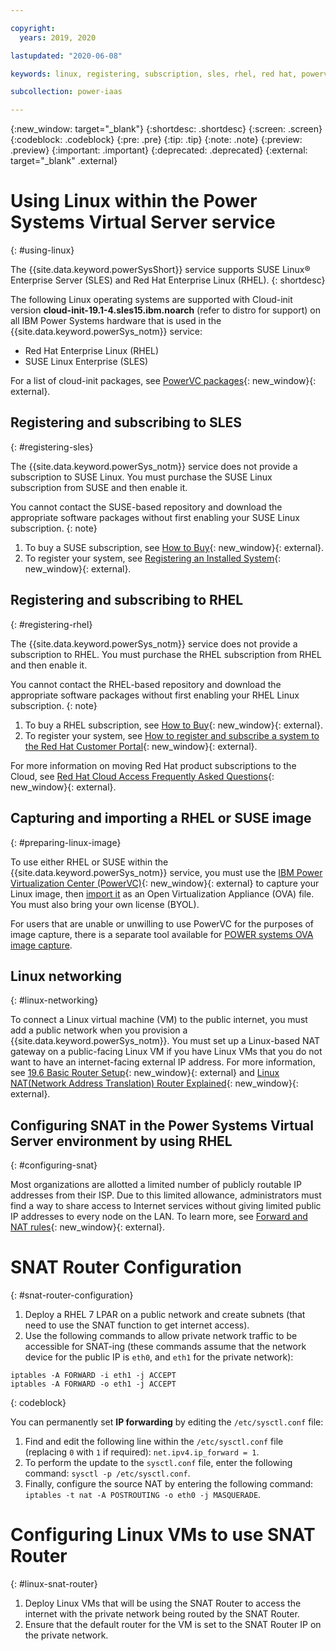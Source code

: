 ```yaml
---

copyright:
  years: 2019, 2020

lastupdated: "2020-06-08"

keywords: linux, registering, subscription, sles, rhel, red hat, powervc, snat

subcollection: power-iaas

---
```


{:new_window: target="_blank"}
{:shortdesc: .shortdesc}
{:screen: .screen}
{:codeblock: .codeblock}
{:pre: .pre}
{:tip: .tip}
{:note: .note}
{:preview: .preview}
{:important: .important}
{:deprecated: .deprecated}
{:external: target="_blank" .external}

# Using Linux within the Power Systems Virtual Server service
{: #using-linux}

The {{site.data.keyword.powerSysShort}} service supports SUSE Linux&reg; Enterprise Server (SLES) and Red Hat Enterprise Linux (RHEL).
{: shortdesc}

The following Linux operating systems are supported with Cloud-init version **cloud-init-19.1-4.sles15.ibm.noarch** (refer to distro for support) on all IBM Power Systems hardware that is used in the {{site.data.keyword.powerSys_notm}} service:

- Red Hat Enterprise Linux (RHEL)
- SUSE Linux Enterprise (SLES)

For a list of cloud-init packages, see [PowerVC packages](http://public.dhe.ibm.com/systems/virtualization/powervc/){: new_window}{: external}.

## Registering and subscribing to SLES
{: #registering-sles}

The {{site.data.keyword.powerSys_notm}} service does not provide a subscription to SUSE Linux. You must purchase the SUSE Linux subscription from SUSE and then enable it.

You cannot contact the SUSE-based repository and download the appropriate software packages without first enabling your SUSE Linux subscription.
{: note}

1. To buy a SUSE subscription, see [How to Buy](https://www.suse.com/support/?id=SUSE_Linux_Enterprise_Server_for_SAP_Applications#how-to-buy){: new_window}{: external}.
2. To register your system, see [Registering an Installed System](https://documentation.suse.com/sles/12-SP4/single-html/SLES-deployment/#sec-y2-sw-register){: new_window}{: external}.

## Registering and subscribing to RHEL
{: #registering-rhel}

The {{site.data.keyword.powerSys_notm}} service does not provide a subscription to RHEL. You must purchase the RHEL subscription from RHEL and then enable it.

You cannot contact the RHEL-based repository and download the appropriate software packages without first enabling your RHEL Linux subscription.
{: note}

1. To buy a RHEL subscription, see [How to Buy](https://www.redhat.com/en/store/linux-platforms){: new_window}{: external}.
2. To register your system, see [How to register and subscribe a system to the Red Hat Customer Portal](https://access.redhat.com/solutions/253273){: new_window}{: external}.

For more information on moving Red Hat product subscriptions to the Cloud, see [Red Hat Cloud Access Frequently Asked Questions](https://access.redhat.com/articles/3664231){: new_window}{: external}.

## Capturing and importing a RHEL or SUSE image
{: #preparing-linux-image}

To use either RHEL or SUSE within the {{site.data.keyword.powerSys_notm}} service, you must use the [IBM Power Virtualization Center (PowerVC)](https://www.ibm.com/support/knowledgecenter/en/SSXK2N_1.4.4/com.ibm.powervc.standard.help.doc/powervc_images_hmc.html){: new_window}{: external} to capture your Linux image, then [import it](/docs/power-iaas?topic=power-iaas-deploy-custom-image) as an Open Virtualization Appliance (OVA) file. You must also bring your own license (BYOL).

For users that are unable or unwilling to use PowerVC for the purposes of image capture, there is a separate tool available for [POWER systems OVA image capture](/docs/power-iaas?topic=power-iaas-linux-deployment#vios-capture).

## Linux networking
{: #linux-networking}

To connect a Linux virtual machine (VM) to the public internet, you must add a public network when you provision a {{site.data.keyword.powerSys_notm}}. You must set up a Linux-based NAT gateway on a public-facing Linux VM if you have Linux VMs that you do not want to have an internet-facing external IP address. For more information, see [19.6 Basic Router Setup](https://documentation.suse.com/sles/15-SP1/html/SLES-all/cha-network.html#sec-network-router){: new_window}{: external} and [Linux NAT(Network Address Translation) Router Explained](https://www.slashroot.in/linux-nat-network-address-translation-router-explained){: new_window}{: external}.

## Configuring SNAT in the Power Systems Virtual Server environment by using RHEL
{: #configuring-snat}

Most organizations are allotted a limited number of publicly routable IP addresses from their ISP. Due to this limited allowance, administrators must find a way to share access to Internet services without giving limited public IP addresses to every node on the LAN. To learn more, see [Forward and NAT rules](https://access.redhat.com/documentation/en-us/red_hat_enterprise_linux/4/html/security_guide/s1-firewall-ipt-fwd){: new_window}{: external}.

# SNAT Router Configuration
{: #snat-router-configuration}

1. Deploy a RHEL 7 LPAR on a public network and create subnets (that need to use the SNAT function to get internet access).
2. Use the following commands to allow private network traffic to be accessible for SNAT-ing (these commands assume that the network device for the public IP is `eth0`, and `eth1` for the private network):

```
iptables -A FORWARD -i eth1 -j ACCEPT
iptables -A FORWARD -o eth1 -j ACCEPT
```
{: codeblock}

You can permanently set **IP forwarding** by editing the `/etc/sysctl.conf` file:

1. Find and edit the following line within the `/etc/sysctl.conf` file (replacing `0` with `1` if required): `net.ipv4.ip_forward = 1`.
2. To perform the update to the `sysctl.conf` file, enter the following command: `sysctl -p /etc/sysctl.conf`.
3. Finally, configure the source NAT by entering the following command: `iptables -t nat -A POSTROUTING -o eth0 -j MASQUERADE`.

# Configuring Linux VMs to use SNAT Router
{: #linux-snat-router}

1. Deploy Linux VMs that will be using the SNAT Router to access the internet with the private network being routed by the SNAT Router.
2. Ensure that the default router for the VM is set to the SNAT Router IP on the private network.
